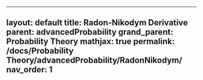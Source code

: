   ---
layout: default
title: Radon-Nikodym Derivative
parent: advancedProbability
grand_parent: Probability Theory
mathjax: true
permalink: /docs/Probability Theory/advancedProbability/RadonNikodym/
nav_order: 1
---
